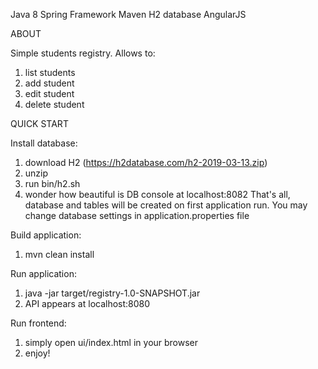 Java 8
Spring Framework
Maven
H2 database
AngularJS


ABOUT

Simple students registry. Allows to:
1. list students
2. add student
3. edit student
4. delete student


QUICK START

Install database:
1. download H2 (https://h2database.com/h2-2019-03-13.zip)
2. unzip
3. run bin/h2.sh
4. wonder how beautiful is DB console at localhost:8082 
That's all, database and tables will be created on first application run. 
You may change database settings in application.properties file 

Build application:
1. mvn clean install

Run application:
1. java -jar target/registry-1.0-SNAPSHOT.jar
2. API appears at localhost:8080

Run frontend:
1. simply open ui/index.html in your browser
2. enjoy!